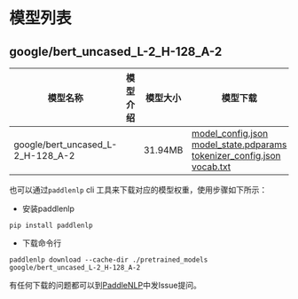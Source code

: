 #  模型列表

## google/bert_uncased_L-2_H-128_A-2

| 模型名称 | 模型介绍 | 模型大小  | 模型下载 |
| --- | --- | --- | --- |
|google/bert_uncased_L-2_H-128_A-2|  | 31.94MB | [model_config.json](https://bj.bcebos.com/paddlenlp/models/community/google/bert_uncased_L-2_H-128_A-2/model_config.json)<br>[model_state.pdparams](https://bj.bcebos.com/paddlenlp/models/community/google/bert_uncased_L-2_H-128_A-2/model_state.pdparams)<br>[tokenizer_config.json](https://bj.bcebos.com/paddlenlp/models/community/google/bert_uncased_L-2_H-128_A-2/tokenizer_config.json)<br>[vocab.txt](https://bj.bcebos.com/paddlenlp/models/community/google/bert_uncased_L-2_H-128_A-2/vocab.txt) |

也可以通过`paddlenlp` cli 工具来下载对应的模型权重，使用步骤如下所示：

* 安装paddlenlp

```shell
pip install paddlenlp
```

* 下载命令行

```shell
paddlenlp download --cache-dir ./pretrained_models google/bert_uncased_L-2_H-128_A-2
```

有任何下载的问题都可以到[PaddleNLP](https://github.com/PaddlePaddle/PaddleNLP)中发Issue提问。